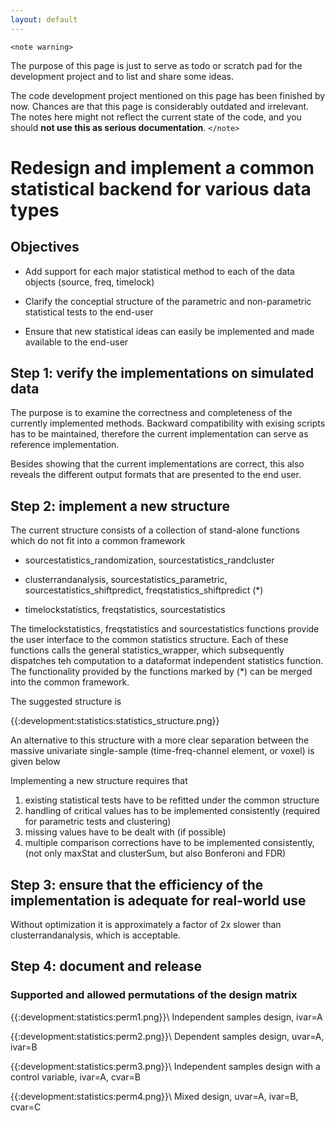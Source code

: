 ```yaml
---
layout: default
---
```


`<note warning>`

The purpose of this page is just to serve as todo or scratch pad for the development project and to list and share some ideas. 

The code development project mentioned on this page has been finished by now. Chances are that this page is considerably outdated and irrelevant. The notes here might not reflect the current state of the code, and you should **not use this as serious documentation**.
`</note>`

# Redesign and implement a common statistical backend for various data types

## Objectives

*  Add support for each major statistical method to each of the data objects (source, freq, timelock)

*  Clarify the conceptial structure of the parametric and non-parametric statistical tests to the end-user

*  Ensure that new statistical ideas can easily be implemented and made available to the end-user

## Step 1: verify the implementations on simulated data

The purpose is to examine the correctness and completeness of the currently implemented methods. Backward compatibility with exising scripts has to be maintained, therefore the current implementation can serve as reference implementation.

Besides showing that the current implementations are correct, this also reveals the different output formats that are presented to the end user.

## Step 2: implement a new structure

The current structure consists of a collection of stand-alone functions which do not fit into a common framework

*  sourcestatistics_randomization, sourcestatistics_randcluster

*  clusterrandanalysis, sourcestatistics_parametric, sourcestatistics_shiftpredict, freqstatistics_shiftpredict (*)

*  timelockstatistics, freqstatistics, sourcestatistics

The timelockstatistics, freqstatistics and sourcestatistics functions provide the user interface to the common statistics structure. Each of these functions calls the general statistics_wrapper, which subsequently dispatches teh computation to a dataformat independent statistics function. The functionality provided by the functions marked by (*) can be merged into the common framework. 

The suggested structure is 

{{:development:statistics:statistics_structure.png}}

An alternative to this structure with a more clear separation between the massive univariate single-sample (time-freq-channel element, or voxel) is given below

Implementing a new structure requires that 
 1.  existing statistical tests have to be refitted under the common structure
 2.  handling of critical values has to be implemented consistently (required for parametric tests and clustering)
 3.  missing values have to be dealt with (if possible)
 4.  multiple comparison corrections have to be implemented consistently, (not only maxStat and clusterSum, but also Bonferoni and FDR)

## Step 3: ensure that the efficiency of the implementation is adequate for real-world use

Without optimization it is approximately a factor of 2x slower than clusterrandanalysis, which is acceptable. 

## Step 4: document and release

### Supported and allowed permutations of the design matrix

{{:development:statistics:perm1.png}}\\
Independent samples design, ivar=A

{{:development:statistics:perm2.png}}\\
Dependent samples design, uvar=A, ivar=B

{{:development:statistics:perm3.png}}\\
Independent samples design with a control variable, ivar=A, cvar=B

{{:development:statistics:perm4.png}}\\
Mixed design, uvar=A, ivar=B, cvar=C


